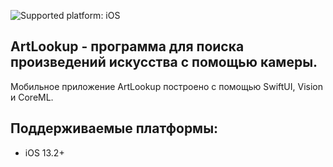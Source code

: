 ![Supported platform: iOS](https://img.shields.io/badge/platform-iOS-lightgrey)
## ArtLookup - программа для поиска произведений искусства с помощью камеры.
Мобильное приложение ArtLookup построено c помощью SwiftUI, Vision и CoreML.

## Поддерживаемые платформы:

* iOS 13.2+
